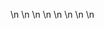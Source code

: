 

















































\n
\n
\n
\n
\n
\n
\n
\n






































































